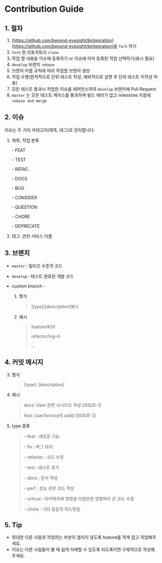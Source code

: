 # Contribution Guide

## 1. 절차

1. [https://github.com/beyond-eyesight/bintegration](https://github.com/beyond-eyesight/bintegration)을 `fork` 하기
2. `fork` 한 리포지토리 `clone`
3. 작업 할 내용을 이슈에 등록하기 or 이슈에 이미 등록된 작업 선택하기(표시 필요)
5. `develop` 브랜치 `rebase`
6. 브랜치 이름 규칙에 따라 작업할 브랜치 생성
7. 작업 수행(원칙적으로 단위 테스트 작성, 예외적으로 설명 후 단위 테스트 미작성 허용)
8. 모든 테스트 통과시 작업한 이슈를 레퍼런스하여 `develop` 브랜치에 Pull Request
10. `master` 는 모든 테스트 케이스를 통과하며 빌드 에러가 없고 milestone 지점에 `rebase and merge`

## 2. 이슈

이슈는 두 가지 카테고리(제목, 태그)로 관리합니다.

1. 제목: 작업 분류

   \- FEAT

   \- TEST

   \- REFAC

   \- DOCS

   \- BUG

   \- CONSIDER

   \- QUESTION

   \- CHORE

   \- DEPRECATE

2. 태그: 관련 서비스 이름

## 3. 브랜치 

- `master` : 릴리즈 수준의 코드

- `develop` : 테스트 완료된 개발 코드

- custom branch - 

  1. 형식

     > [type]/[description]예시

  2. 예시

     > feature/#20 
     >
     > refactor/log-in
     >
     > ...

## 4. 커밋 메시지

3. 형식

   > \[type\]: [description]

4. 예시

   > docs: User 관련 시나리오 작성 [ISSUE-1]
   >
   > feat: UserService의 add() [ISSUE-2]

5. type 종류

   > \- feat : 새로운 기능
   >
   > \- fix : 버그 대처
   >
   > \- refactor : 코드 수정
   >
   > \- test : 테스트 추가
   >
   > \- docs : 문서 작성
   >
   > \- perf : 성능 관련 코드 작성
   >
   > \- critical : 아키텍처에 영향을 미칠만한 영향력이 큰 코드 수정
   >
   > \- chore : 기타 등등의 허드렛일

## 5. Tip

- 최대한 다른 사람과 작업하는 부분이 겹치지 않도록 feature를 작게 잡고 작업해주세요.
- 이슈는 다른 사람들이 볼 때 쉽게 이해할 수 있도록 되도록이면 구체적으로 작성해주세요.